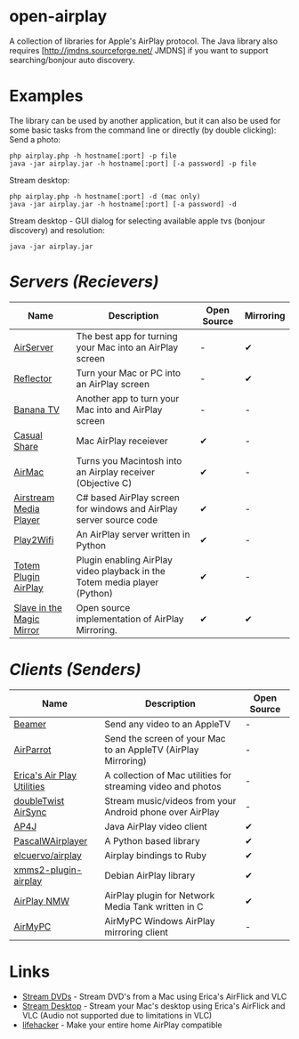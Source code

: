 open-airplay
============

A collection of libraries for Apple's AirPlay protocol. The Java library also requires [http://jmdns.sourceforge.net/ JMDNS] if you want to support searching/bonjour auto discovery.

Examples
========
The library can be used by another application, but it can also be used for some basic tasks from the command line or directly (by double clicking):
Send a photo:
```
php airplay.php -h hostname[:port] -p file
java -jar airplay.jar -h hostname[:port] [-a password] -p file
```
Stream desktop:
```
php airplay.php -h hostname[:port] -d (mac only)
java -jar airplay.jar -h hostname[:port] [-a password] -d
```

Stream desktop - GUI dialog for selecting available apple tvs (bonjour discovery) and resolution:
```
java -jar airplay.jar
```

*Servers (Recievers)*
=====================
| Name | Description | Open Source | Mirroring |
| ---- | ----------- | ----------- | --------- |
| [AirServer](http://www.airserverapp.com/) | The best app for turning your Mac into an AirPlay screen | - | ✔ |
| [Reflector](http://www.airsquirrels.com/reflector/) | Turn your Mac or PC into an AirPlay screen | - | ✔ |
| [Banana TV](http://bananatv.net/) | Another app to turn your Mac into and AirPlay screen | - | - |
| [Casual Share](http://sourceforge.net/projects/casualshare/) | Mac AirPlay receiever | ✔ | - |
| [AirMac](http://code.google.com/p/airmac/) | Turns you Macintosh into an Airplay receiver (Objective C) | ✔ | - |
| [Airstream Media Player](http://code.google.com/p/airstream-media-player/) | C# based AirPlay screen for windows and AirPlay server source code | ✔ | - |
| [Play2Wifi](http://code.google.com/p/play2wifi/) | An AirPlay server written in Python | ✔ | - |
| [Totem Plugin AirPlay](https://github.com/dveeden/totem-plugin-airplay) | Plugin enabling AirPlay video playback in the Totem media player (Python) | ✔ | - |
| [Slave in the Magic Mirror](https://github.com/espes/Slave-in-the-Magic-Mirror) | Open source implementation of AirPlay Mirroring. | ✔ | ✔ |

*Clients (Senders)*
===================
| Name | Description | Open Source |
| ---- | ----------- | ----------- |
| [Beamer](http://beamer-app.com/?mid=5391876) | Send any video to an AppleTV | - |
| [AirParrot](http://www.airparrot.com/) | Send the screen of your Mac to an AppleTV (AirPlay Mirroring) | - |
| [Erica's Air Play Utilities](http://ericasadun.com/ftp/AirPlay/) | A collection of Mac utilities for streaming video and photos | - |
| [doubleTwist AirSync](https://market.android.com/details?id=com.doubleTwist.androidPlayerProKey) | Stream music/videos from your Android phone over AirPlay | - |
| [AP4J](http://www.ioncannon.net/projects/ap4j-player-java-airplay-player/) | Java AirPlay video client | ✔ |
| [PascalWAirplayer](https://github.com/PascalW/Airplayer) | A Python based library | ✔ |
| [elcuervo/airplay](https://github.com/elcuervo/airplay) | Airplay bindings to Ruby | ✔ |
| [xmms2-plugin-airplay](http://packages.debian.org/search?keywords=airplay) | Debian AirPlay library | ✔ |
| [AirPlay NMW](http://code.google.com/p/airplay-nmt/) | AirPlay plugin for Network Media Tank written in C | ✔ |
| [AirMyPC](https://www.airmypc.com/) | AirMyPC Windows AirPlay mirroring client | - |

Links
=====
 * [Stream DVDs](http://www.tuaw.com/2010/12/21/dvds-are-playing-back-on-my-apple-tv-and-its-not-really-that/) - Stream DVD's from a Mac using Erica's AirFlick and VLC
 * [Stream Desktop](http://hiddencode.me/blog/2011/07/how-to-stream-mac-desktop-to-apple-tv/) - Stream your Mac's desktop using Erica's AirFlick and VLC (Audio not supported due to limitations in VLC)
 * [lifehacker](http://lifehacker.com/5802958/how-to-make-your-entire-home-airplay+compatible) - Make your entire home AirPlay compatible
